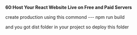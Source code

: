 ****60:Host Your React Website Live on Free and Paid Servers****

create production using this commond
--- npm run build

and you got dist folder in your project so 
deploy this folder